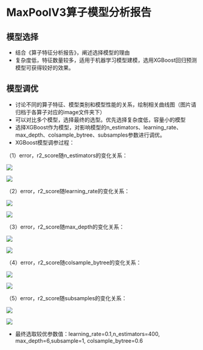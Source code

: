 # MaxPoolV3算子模型分析报告
## 模型选择
+ 结合《算子特征分析报告》，阐述选择模型的理由
+ 复杂度低，特征数量较多，适用于机器学习模型建模，选用XGBoost回归预测模型可获得较好的效果。
## 模型调优
+ 讨论不同的算子特征、模型类别和模型性能的关系，绘制相关曲线图（图片请归档于各算子对应的image文件夹下）
+ 可以对比多个模型，选择最终的选型。优先选择复杂度低，容量小的模型
+ 选择XGBoost作为模型，对影响模型的n_estimators、learning_rate、max_depth、colsample_bytree、subsamples参数进行调优。
+ XGBoost模型调参过程：

（1）error，r2_score随n_estimators的变化关系：

![](image/n_estimators--error.png)

![](image/n_estimators--r2_score.png)

（2）error，r2_score随learning_rate的变化关系：

![](image/learning_rate--error.png)

![](image/learning_rate--r2_score.png)

（3）error，r2_score随max_depth的变化关系：

![](image/max_depth--error.png)

![](image/max_depth--r2_score.png)

（4）error，r2_score随colsample_bytree的变化关系：

![](image/colsample_bytree--error.png)

![](image/colsample_bytree--r2_score.png)

（5）error，r2_score随subsamples的变化关系：

![](image/subsamples--error.png)

![](image/subsamples--r2_score.png)

+ 最终选取较优参数值：learning_rate=0.1,n_estimators=400, max_depth=6,subsample=1, colsample_bytree=0.6

  